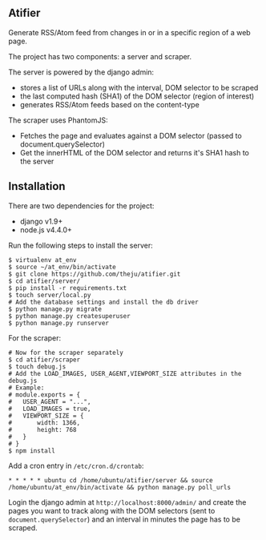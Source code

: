 Atifier
--------

Generate RSS/Atom feed from changes in or in a specific region of a web page.

The project has two components: a server and scraper.

The server is powered by the django admin:

  - stores a list of URLs along with the interval, DOM selector to be scraped
  - the last computed hash (SHA1) of the DOM selector (region of interest)
  - generates RSS/Atom feeds based on the content-type

The scraper uses PhantomJS:

  - Fetches the page and evaluates against a DOM selector (passed to document.querySelector)
  - Get the innerHTML of the DOM selector and returns it's SHA1 hash to the server

Installation
-------------

There are two dependencies for the project:
* django v1.9+
* node.js v4.4.0+

Run the following steps to install the server:

```
$ virtualenv at_env
$ source ~/at_env/bin/activate
$ git clone https://github.com/theju/atifier.git
$ cd atifier/server/
$ pip install -r requirements.txt
$ touch server/local.py
# Add the database settings and install the db driver
$ python manage.py migrate
$ python manage.py createsuperuser
$ python manage.py runserver
```

For the scraper:

```
# Now for the scraper separately
$ cd atifier/scraper
$ touch debug.js
# Add the LOAD_IMAGES, USER_AGENT,VIEWPORT_SIZE attributes in the debug.js
# Example:
# module.exports = {
#   USER_AGENT = "...",
#   LOAD_IMAGES = true,
#   VIEWPORT_SIZE = {
#       width: 1366,
#       height: 768
#   }
# }
$ npm install
```

Add a cron entry in `/etc/cron.d/crontab`:

```
* * * * * ubuntu cd /home/ubuntu/atifier/server && source /home/ubuntu/at_env/bin/activate && python manage.py poll_urls
```

Login the django admin at `http://localhost:8000/admin/` and create the
pages you want to track along with the DOM selectors (sent to
`document.querySelector`) and an interval in minutes the page has to be
scraped.
